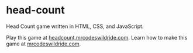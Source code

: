 # head-count

Head Count game written in HTML, CSS, and JavaScript.

Play this game at [headcount.mrcodeswildride.com](https://headcount.mrcodeswildride.com/).
Learn how to make this game at [mrcodeswildride.com](https://www.mrcodeswildride.com/).